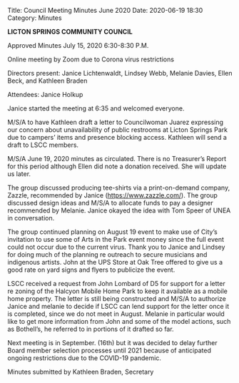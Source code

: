 Title: Council Meeting Minutes June 2020
Date: 2020-06-19 18:30
Category: Minutes

**LICTON SPRINGS COMMUNITY COUNCIL**

Approved Minutes July 15, 2020 6:30-8:30 P.M.

Online meeting by Zoom due to Corona virus restrictions

Directors present: Janice Lichtenwaldt, Lindsey Webb, Melanie Davies, Ellen Beck, and Kathleen Braden

Attendees: Janice Holkup

Janice started the meeting at 6:35 and welcomed everyone.  

M/S/A to have Kathleen draft a letter to Councilwoman Juarez expressing our concern about unavailability of public restrooms at Licton Springs Park due to campers’ items and presence blocking access. Kathleen will send a draft to LSCC members.

M/S/A June 19, 2020 minutes as circulated.  There is no Treasurer’s Report for this period although Ellen did note a donation received. She will update us later.

The group discussed producing tee-shirts via a print-on-demand company, Zazzle, recommended by Janice (https://www.zazzle.com/).  The group discussed design ideas and M/S/A to allocate funds to pay a designer recommended by Melanie. Janice okayed the idea with Tom Speer of UNEA in conversation. 

The group continued planning on August 19 event to make use of City’s invitation to use some of Arts in the Park event money since the full event could not occur due to the current virus.  Thank you to Janice and Lindsey for doing much of the planning re outreach to secure musicians and indigenous artists.  John at the UPS Store at Oak Tree offered to give us a good rate on yard signs and flyers to publicize the event. 

LSCC received a request from John Lombard of D5 for support for a letter re zoning of the Halcyon Mobile Home Park to keep it available as a mobile home property.  The letter is still being constructed and M/S/A to authorize Janice and melanie to decide if LSCC can lend support for the letter once it is completed, since we do not meet in August. Melanie in particular would like to get more information from John and some of the model actions, such as Bothell’s, he referred to in portions of it drafted so far. 

Next meeting is in September. (16th) but it was decided to delay further Board member selection processes until 2021 because of anticipated ongoing restrictions due to the COVID-19 pandemic. 

Minutes submitted by Kathleen Braden, Secretary
